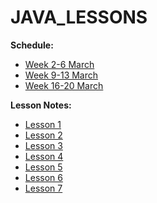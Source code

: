 # JAVA_LESSONS
**Schedule:**

* [Week 2-6 March](Tutor_Schedule_March2020)
* [Week 9-13 March](Tutor_Schedule_9-13March2020)
* [Week 16-20 March](Tutor_Schedule_16-20March2020)



**Lesson Notes:**

* [Lesson 1](Lesson_1)
* [Lesson 2](Lesson_2)
* [Lesson 3](Lesson_3)
* [Lesson 4](Lesson_4)
* [Lesson 5](Lesson_5)
* [Lesson 6](Lesson_6)
* [Lesson 7](Lesson_7)
